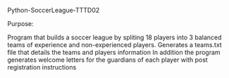 Python-SoccerLeague-TTTD02

Purpose: 

Program that builds a soccer league by spliting 
18 players into 3 balanced teams of experience and 
non-experienced players. Generates a teams.txt file
that details the teams and players information
In addition the program generates welcome letters
for the guardians of each player with post registration instructions 

